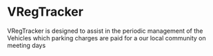 # VRegTracker
VRegTracker is designed to assist in the periodic management of the Vehicles which parking charges are paid for a our local community on meeting days
